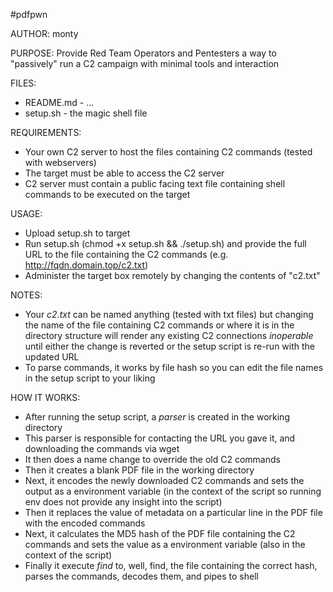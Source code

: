 #pdfpwn

AUTHOR: monty

PURPOSE: Provide Red Team Operators and Pentesters a way to "passively" run a C2 campaign with minimal tools and interaction

FILES:
- README.md - ...
- setup.sh - the magic shell file

REQUIREMENTS:
- Your own C2 server to host the files containing C2 commands (tested with webservers)
- The target must be able to access the C2 server
- C2 server must contain a public facing text file containing shell commands to be executed on the target

USAGE:
- Upload setup.sh to target
- Run setup.sh (chmod +x setup.sh && ./setup.sh) and provide the full URL to the file containing the C2 commands (e.g. http://fqdn.domain.top/c2.txt)
- Administer the target box remotely by changing the contents of "c2.txt"

NOTES:
- Your *c2.txt* can be named anything (tested with txt files) but changing the name of the file containing C2 commands or where it is in the directory structure will render any existing C2 connections *inoperable* until either the change is reverted or the setup script is re-run with the updated URL
- To parse commands, it works by file hash so you can edit the file names in the setup script to your liking

HOW IT WORKS:
- After running the setup script, a *parser* is created in the working directory
- This parser is responsible for contacting the URL you gave it, and downloading the commands via wget
- It then does a name change to override the old C2 commands
- Then it creates a blank PDF file in the working directory
- Next, it encodes the newly downloaded C2 commands and sets the output as a environment variable (in the context of the script so running env does not provide any insight into the script)
- Then it replaces the value of metadata on a particular line in the PDF file with the encoded commands
- Next, it calculates the MD5 hash of the PDF file containing the C2 commands and sets the value as a environment variable (also in the context of the script)
- Finally it execute *find* to, well, find, the file containing the correct hash, parses the commands, decodes them, and pipes to shell

